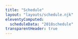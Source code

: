 ```yaml
---
title: "Schedule"
layout: "layouts/schedule.njk"
eleventyComputed:
  scheduleData: "2018schedule"
transparentHeader: true
---
```

